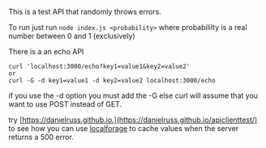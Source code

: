 This is a test API that randomly throws errors.

To run just run `node index.js <probability>`  where 
probabililty is a real number between 0 and 1 (exclusively)

There is a an echo API

```
curl 'localhost:3000/echo?key1=value1&key2=value2'
or
curl -G -d key1=value1 -d key2=value2 localhost:3000/echo
```

if you use the -d option you must add the -G else curl will assume that you want to use POST instead of GET.

try [https://danielruss.github.io.](https://danielruss.github.io/apiclienttest/) to see how you can use [localforage](https://localforage.github.io/localForage/) to cache values when the server returns a 500 error.  
